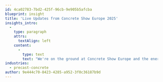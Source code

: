 ```yaml
---
id: 4ca02783-7bd2-425f-96cb-9e905b5afcba
blueprint: insight
title: 'Live Updates from Concrete Show Europe 2025'
insights_intro:
  -
    type: paragraph
    attrs:
      textAlign: left
    content:
      -
        type: text
        text: "We're on the ground at Concrete Show Europe and the energy is electric. Follow along as we share real-time highlights, breakthrough innovations, and the conversations shaping the future of precast concrete. Stay tuned throughout the day for exclusive insights you won't find anywhere else."
industries:
  - precast-concrete
author: 9e444c70-8423-4285-a952-3f0c36187b9d
---
```

